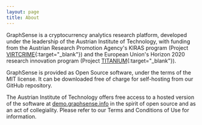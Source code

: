 ```yaml
---
layout: page
title: About
---
```


GraphSense is a cryptocurrency analytics research platform, developed under the leadership of the Austrian Institute of Technology, with funding from the Austrian Research Promotion Agency's KIRAS program (Project [VIRTCRIME](https://virtcrime-project.info/){:target="_blank"}) and the European Union's Horizon 2020 research innovation program (Project [TITANIUM](https://titanium-project.eu){:target="_blank"}).

GraphSense is provided as Open Source software, under the terms of the MIT license. It can be downloaded free of charge for self-hosting from our GitHub repository.

The Austrian Institute of Technology offers free access to a hosted version of the software at [demo.graphsense.info](https://demo.graphsense.info) in the spirit of open source and as an act of collegiality. Please refer to our Terms and Conditions of Use for information.
